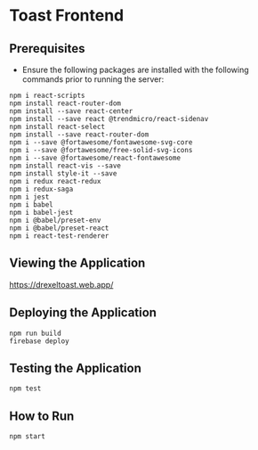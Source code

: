 # Toast Frontend
## Prerequisites
* Ensure the following packages are installed with the following commands prior to running the server:
```
npm i react-scripts
npm install react-router-dom
npm install --save react-center
npm install --save react @trendmicro/react-sidenav
npm install react-select
npm install --save react-router-dom
npm i --save @fortawesome/fontawesome-svg-core
npm i --save @fortawesome/free-solid-svg-icons
npm i --save @fortawesome/react-fontawesome
npm install react-vis --save
npm install style-it --save
npm i redux react-redux
npm i redux-saga
npm i jest
npm i babel
npm i babel-jest
npm i @babel/preset-env
npm i @babel/preset-react 
npm i react-test-renderer
```
## Viewing the Application
https://drexeltoast.web.app/

## Deploying the Application
```
npm run build
firebase deploy 
```

## Testing the Application
`npm test`

## How to Run
`npm start`
